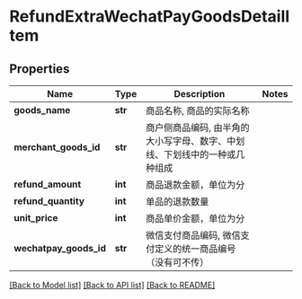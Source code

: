 # RefundExtraWechatPayGoodsDetailItem

## Properties
Name | Type | Description | Notes
------------ | ------------- | ------------- | -------------
**goods_name** | **str** | 商品名称, 商品的实际名称 | 
**merchant_goods_id** | **str** | 商户侧商品编码, 由半角的大小写字母、数字、中划线、下划线中的一种或几种组成 | 
**refund_amount** | **int** | 商品退款金额，单位为分 | 
**refund_quantity** | **int** |  单品的退款数量 | 
**unit_price** | **int** | 商品单价金额，单位为分 | 
**wechatpay_goods_id** | **str** | 微信支付商品编码, 微信支付定义的统一商品编号（没有可不传） | 

[[Back to Model list]](../README.md#documentation-for-models) [[Back to API list]](../README.md#documentation-for-api-endpoints) [[Back to README]](../README.md)


